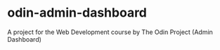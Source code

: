 # odin-admin-dashboard
A project for the Web Development course by The Odin Project (Admin Dashboard)

